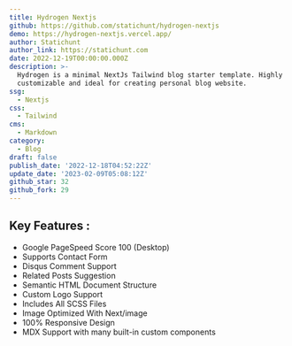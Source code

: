 ```yaml
---
title: Hydrogen Nextjs
github: https://github.com/statichunt/hydrogen-nextjs
demo: https://hydrogen-nextjs.vercel.app/
author: Statichunt
author_link: https://statichunt.com
date: 2022-12-19T00:00:00.000Z
description: >-
  Hydrogen is a minimal NextJs Tailwind blog starter template. Highly
  customizable and ideal for creating personal blog website.
ssg:
  - Nextjs
css:
  - Tailwind
cms:
  - Markdown
category:
  - Blog
draft: false
publish_date: '2022-12-18T04:52:22Z'
update_date: '2023-02-09T05:08:12Z'
github_star: 32
github_fork: 29
---
```

## Key Features :

* Google PageSpeed Score 100 (Desktop)
* Supports Contact Form
* Disqus Comment Support
* Related Posts Suggestion
* Semantic HTML Document Structure
* Custom Logo Support
* Includes All SCSS Files
* Image Optimized With Next/image
* 100% Responsive Design
* MDX Support with many built-in custom components
